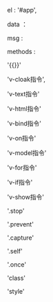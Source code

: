 <!-- vue内信息 -->
el : '#app',
<!-- el : element 用于存放容器 -->
data ：
<!-- data : 数据 -->
msg : 
<!-- 存放信息 -->
methods :
<!-- 存放函数/方法 -->



<!-- ------------------------- 指令类--------------------------- -->

'{{}}'
<!-- 
1、插值表达式 ， 方式如下 ： <p>{{msg}}</p> 
2、会在慢速加载中显示出{{msg}}
-->

'v-cloak指令',
<!-- 
1、文本数据加载指令 ，方式如下 ： css:[v-cloak]{display:none}
                              html: <p>{{msg}}</p>    / <p>1111{{msg}}1111</p>
2、传递文本数据，不影响html原本的数据
3、不使用css样式，会在慢速加载中显示出{{msg}}。（ps:我一直没有试出来）
 -->

'v-text指令'
<!-- 
1、文本数据加载指令 ， 方式如下 ： <p v-text = msg1>v-text</p>
2、传递文本数据，会覆盖html原本的数据
3、无论网速如何，不会出现{{msg}}
 -->

'v-html指令'
<!-- 
1、文本数据加载指令 ， 方式如下 ： <div v-html = msg2>v-html</div>
2、传递HTML文本数据，会覆盖html原本的数据
3、无论网速如何，不会出现{{msg}}
-->

'v-bind指令'
<!-- 
1、数据绑定指令 ， 方式如下 ： <button v-bind:title=msg3>提交</button>   v-bind: 缩写 ：
                             <button :title=msg3>提交</button>
2、传递HTML文本数据 ，会覆盖html原本的数据
3、无论网速如何 ，不会出现{{msg}}
-->

'v-on指令'
<!-- 
1、事件绑定指令 ， 方式如下 ：<button v-bind:title=msg3     v-on:click = show()>提交</button>     v-on: 缩写 @
                            <button v-bind:title=msg3    v-on:mouseover = show()>提交</button>
-->

'v-model指令'
<!--  
1、双向数据绑定指令 ， 方式如下 ： <input type="text" v-model:value="msg">
2、v-model 只能用于表单元素
-->

'v-for指令'
<!-- 
1、循环遍历指令
2、注意：
  1.v-for循环的时候，key属性只能使用number获取string
  2.在组件中，使用v-for循环的时候，或者在一些特殊情况中，如果v-for有问题，必须在使用v-for的同时，指定唯一的字符串/数字类型 :key 值
-->

'v-if指令'
<!--  

-->

'v-show指令'
<!--  

-->

<!-- ------------------------- this--------------------------- -->
<!-- 
在vue实例中获取 data 或者 methods 的数据、方法，必须用过 this 的调用。
-->



<!-- ----------------------- 事件修饰符------------------------ -->

'.stop'
<!-- 
1、阻止冒泡事件修饰符 ， 方法如下 ： 
                      <div class="inner" @click = divClick>
                        <button @click.stop = btnClick >提交</button>
                      </div>
-->

'.prevent'
<!-- 
1、阻止默认事件修饰符 ， 方法如下 ： <a href="https://www.baidu.com" @click.prevent = aClick>go to 百度</a>
-->

'.capture'
<!-- 
1、添加事件侦听器时使用事件捕捉模式 ， 方式如下 ：     
                                <div class="inner" @click.capture = divClick>
                                  <button @click = btnClick >提交</button>
                                </div>
-->

'.self'
<!--  
1、只当事件在该元素本身触发时触发事件函数 ， 方法如下 ：
                                <div class="inner" @click.self = divClick>
                                  <button @click = btnClick >提交</button>
                                </div>
-->

'.once'
<!--
1、只触发一次事件
-->


<!-- -----------------------vue样式-------------------------- -->
'class'
<!-- 
1、方法如下 
 1.<p :class = ['red','italic']>vue方法添加class属性</p>
 2.<p :class = {red:true,italic:false}>vue方法添加class属性2</p>
 3.<p :class = style>vue方法添加class属性3</p>     /*vue里面的写法*/   data : {style : {red:false,italic:true}}
 4.<p :class = ['red',false?'italic':'weight']>vue方法添加class属性4</p>

2、注意：
  1.在属性中，不能添加空格
  2.class前面有 :
-->

'style'
<!-- 
1、方法如下
  1.<p :style = {color:'red','font-weight':200}>Vue方法添加style样式1</p>
  2.<p :style = styel>Vue方法添加style样式2</p>     /*vue里面的写法*/   data : style2 : {color:'red','font-weight':200}}

-->

<!-- ------------------------git冲突 ------------------------- -->
<!--
实例：
沙哈萨克的撒号地块撒谎
-->

